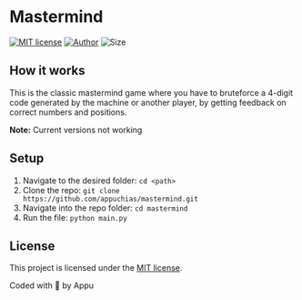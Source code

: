 # Mastermind

[![MIT license](https://img.shields.io/github/license/appuchias/mastermind?style=flat-square)](https://github.com/appuchias/mastermind/blob/master/LICENSE)
[![Author](https://img.shields.io/badge/Project%20by-Appu-9cf?style=flat-square)](https://github.com/appuchias)
![Size](https://img.shields.io/github/repo-size/appuchias/mastermind?color=orange&style=flat-square)

## How it works

This is the classic mastermind game where you have to bruteforce a 4-digit code generated by the machine or another player, by getting feedback on correct numbers and positions.

**Note:** Current versions not working

## Setup

1. Navigate to the desired folder: `cd <path>`
1. Clone the repo: `git clone https://github.com/appuchias/mastermind.git`
1. Navigate into the repo folder: `cd mastermind`
1. Run the file: `python main.py`

## License

This project is licensed under the [MIT license](https://github.com/appuchias/mastermind/blob/master/LICENSE).

Coded with 🖤 by Appu
